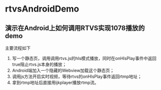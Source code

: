 # rtvsAndroidDemo
## 演示在Android上如何调用RTVS实现1078播放的demo

主要流程如下

1. 写一个静态页，调用调用rtvs.js的hls模式播放，同时在onHlsPlay事件中返回true阻止rtvs.js本身的播放；
2. Android端加入一个隐藏的Webview加载这个静态页；
3. 调用js方法开启实时视频，等待rtvs的onHlsPlay事件返回rtmp地址；
4. 拿到rtmp地址后直接用ijkplayer播放rtmp流。

